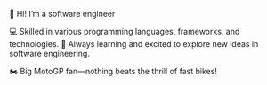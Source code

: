 
👋 Hi! I’m a software engineer


💻 Skilled in various programming languages, frameworks, and technologies.
🚀 Always learning and excited to explore new ideas in software engineering.

🏍️ Big MotoGP fan—nothing beats the thrill of fast bikes!
